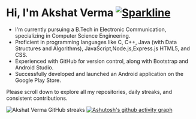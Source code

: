 # Hi, I'm Akshat Verma [![Sparkline](https://stars.medv.io/Naereen/badges.svg)](https://stars.medv.io/Naereen/badges)

- I'm currently pursuing a B.Tech in Electronic Communication, specializing in Computer Science Engineering.
- Proficient in programming languages like C, C++, Java (with Data Structures and Algorithms), JavaScript,Node.js,Express.js HTML5, and CSS.
- Experienced with GitHub for version control, along with Bootstrap and Android Studio.
- Successfully developed and launched an Android application on the Google Play Store.

Please scroll down to explore all my repositories, daily streaks, and consistent contributions.

![Akshat Verma GitHub streaks](https://github-readme-stats.vercel.app/api?username=akshatverma1&show_icons=true&theme=radical)
[![Ashutosh's github activity graph](https://github-readme-activity-graph.vercel.app/graph?username=akshatverma1&theme=merko)](https://github.com/akshatverma1/github-readme-activity-graph)

